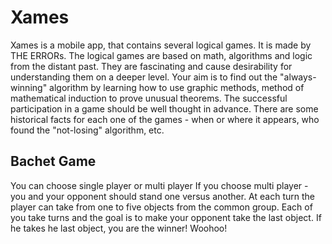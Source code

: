 # Xames 

Xames is a mobile app, that contains several logical games.
It is made by THE ERRORs.
The logical games are based on math, algorithms and logic from the distant past.
They are fascinating and cause desirability for understanding them on a deeper level.
Your aim is to find out the "always-winning" algorithm by learning how to use graphic methods, method of mathematical induction 
to prove unusual theorems.
The successful participation in a game should be well thought in advance.
There are some historical facts for each one of the games - when or where it appears, who found the "not-losing" algorithm, etc.

## Bachet Game

You can choose single player or multi player
If you choose multi player - you and your opponent should stand one versus another.
At each turn the player can take from one to five objects from the common group.
Each of you take turns and the goal is to make your opponent take the last object.
If he takes he last object, you are the winner! Woohoo!

